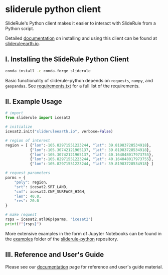 # sliderule python client

SlideRule's Python client makes it easier to interact with SlideRule from a Python script.

Detailed [documentation](https://slideruleearth.io/rtd/) on installing and using this client can be found at [slideruleearth.io](https://slideruleearth.io/).

## I. Installing the SlideRule Python Client

```bash
conda install -c conda-forge sliderule
```

Basic functionality of sliderule-python depends on `requests`, `numpy`, and `geopandas`.  See [requirements.txt](requirements.txt) for a full list of the requirements.

## II. Example Usage

```python
# import
from sliderule import icesat2

# initialize
icesat2.init("slideruleearth.io", verbose=False)

# region of interest
region = [ {"lon":-105.82971551223244, "lat": 39.81983728534918},
           {"lon":-105.30742121965137, "lat": 39.81983728534918},
           {"lon":-105.30742121965137, "lat": 40.164048017973755},
           {"lon":-105.82971551223244, "lat": 40.164048017973755},
           {"lon":-105.82971551223244, "lat": 39.81983728534918} ]

# request parameters
parms = {
    "poly": region,
    "srt": icesat2.SRT_LAND,
    "cnf": icesat2.CNF_SURFACE_HIGH,
    "len": 40.0,
    "res": 20.0
}

# make request
rsps = icesat2.atl06p(parms, "icesat2")
print(f"{rsps}")
```

More extensive examples in the form of Jupyter Notebooks can be found in the [examples](https://github.com/SlideRuleEarth/sliderule-python/tree/main/examples) folder of the [sliderule-python](https://github.com/SlideRuleEarth/sliderule-python) repository.

## III. Reference and User's Guide

Please see our [documentation](https://slideruleearth.io/rtd/) page for reference and user's guide material.
